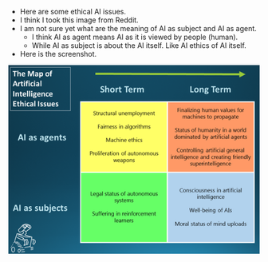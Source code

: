 ﻿* Here are some ethical AI issues.
* I think I took this image from Reddit.
* I am not sure yet what are the meaning of AI as subject and AI as agent.
	* I think AI as agent means AI as it is viewed by people (human).
	* While AI as subject is about the AI itself. Like AI ethics of AI itself.
* Here is the screenshot.

![./20161027-0149-cet-ethical-ai-issues-1.png](./20161027-0149-cet-ethical-ai-issues-1.png)